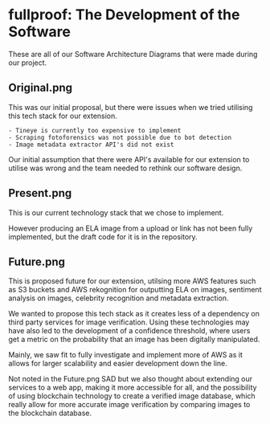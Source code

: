 # fullproof: The Development of the Software
These are all of our Software Architecture Diagrams that were made during our project.</b >

## Original.png
This was our initial proposal, but there were issues when we tried utilising this tech stack for</b >
our extension.

    - Tineye is currently too expensive to implement
    - Scraping fotoforensics was not possible due to bot detection
    - Image metadata extractor API's did not exist

Our initial assumption that there were API's available for our extension to utilise was wrong</b >
and the team needed to rethink our software design.

## Present.png
This is our current technology stack that we chose to implement.

However producing an ELA image from a upload or link has not been fully implemented, but the draft code</b >
for it is in the repository.

## Future.png
This is proposed future for our extension, utilsing more AWS features such as S3 buckets and AWS rekognition</b >
for outputting ELA on images, sentiment analysis on images, celebrity recognition and metadata extraction.</b >

We wanted to propose this tech stack as it creates less of a dependency on third party services for image</b >
verification. Using these technologies may have also led to the development of a confidence threshold,</b>
where users get a metric on the probability that an image has been digitally manipulated.</b >

Mainly, we saw fit to fully investigate and implement more of AWS as it allows for larger scalability and easier</b >
development down the line.

Not noted in the Future.png SAD but we also thought about extending our services to a web app, making it more</b >
accessible for all, and the possibility of using blockchain technology to create a verified image database,</b >
which really allow for more accurate image verification by comparing images to the blockchain database. 



